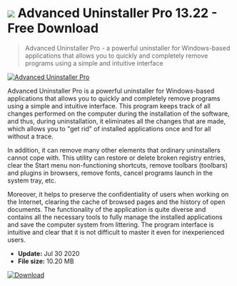 # ![](https://cdn.softexe.net/static/icon/0/advanced-uninstaller-pro-337.png) Advanced Uninstaller Pro 13.22 - Free Download

> Advanced Uninstaller Pro - a powerful uninstaller for Windows-based applications that allows you to quickly and completely remove programs using a simple and intuitive interface

[![Advanced Uninstaller Pro](https:https://tse2.mm.bing.net/th?id=OIP.RVFRwtMTwvGM1tSlKugBUwHaFL&pid=Api)](https://softexe.net/win/system/uninstallers/advanced-uninstaller-pro:ccg.html)

Advanced Uninstaller Pro is a powerful uninstaller for Windows-based applications that allows you to quickly and completely remove programs using a simple and intuitive interface. This program keeps track of all changes performed on the computer during the installation of the software, and thus, during uninstallation, it eliminates all the changes that are made, which allows you to "get rid" of installed applications once and for all without a trace.

In addition, it can remove many other elements that ordinary uninstallers cannot cope with. This utility can restore or delete broken registry entries, clear the Start menu non-functioning shortcuts, remove toolbars (toolbars) and plugins in browsers, remove fonts, cancel programs launch in the system tray, etc.

Moreover, it helps to preserve the confidentiality of users when working on the Internet, clearing the cache of browsed pages and the history of open documents. The functionality of the application is quite diverse and contains all the necessary tools to fully manage the installed applications and save the computer system from littering. The program interface is intuitive and clear that it is not difficult to master it even for inexperienced users.


- **Update:** Jul 30 2020
- **File size:** 10.20 MB

[![Download](https://cdn.softexe.net/static/img/download.png)](https://softexe.net/win/system/uninstallers/advanced-uninstaller-pro:ccg.html)

